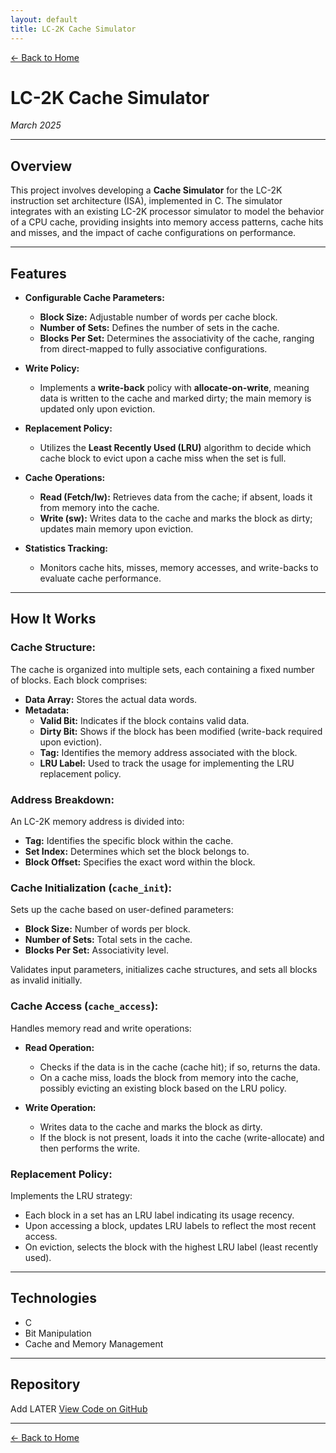 ```yaml
---
layout: default
title: LC-2K Cache Simulator
---
```


[← Back to Home](../index.html)

# LC-2K Cache Simulator  
*March 2025*

---

## Overview

This project involves developing a **Cache Simulator** for the LC-2K instruction set architecture (ISA), implemented in C. The simulator integrates with an existing LC-2K processor simulator to model the behavior of a CPU cache, providing insights into memory access patterns, cache hits and misses, and the impact of cache configurations on performance.

---

## Features

- **Configurable Cache Parameters:**
  - **Block Size:** Adjustable number of words per cache block.
  - **Number of Sets:** Defines the number of sets in the cache.
  - **Blocks Per Set:** Determines the associativity of the cache, ranging from direct-mapped to fully associative configurations.

- **Write Policy:**
  - Implements a **write-back** policy with **allocate-on-write**, meaning data is written to the cache and marked dirty; the main memory is updated only upon eviction.

- **Replacement Policy:**
  - Utilizes the **Least Recently Used (LRU)** algorithm to decide which cache block to evict upon a cache miss when the set is full.

- **Cache Operations:**
  - **Read (Fetch/lw):** Retrieves data from the cache; if absent, loads it from memory into the cache.
  - **Write (sw):** Writes data to the cache and marks the block as dirty; updates main memory upon eviction.

- **Statistics Tracking:**
  - Monitors cache hits, misses, memory accesses, and write-backs to evaluate cache performance.

---

## How It Works

### Cache Structure:

The cache is organized into multiple sets, each containing a fixed number of blocks. Each block comprises:

- **Data Array:** Stores the actual data words.
- **Metadata:**
  - **Valid Bit:** Indicates if the block contains valid data.
  - **Dirty Bit:** Shows if the block has been modified (write-back required upon eviction).
  - **Tag:** Identifies the memory address associated with the block.
  - **LRU Label:** Used to track the usage for implementing the LRU replacement policy.

### Address Breakdown:

An LC-2K memory address is divided into:

- **Tag:** Identifies the specific block within the cache.
- **Set Index:** Determines which set the block belongs to.
- **Block Offset:** Specifies the exact word within the block.

### Cache Initialization (`cache_init`):

Sets up the cache based on user-defined parameters:

- **Block Size:** Number of words per block.
- **Number of Sets:** Total sets in the cache.
- **Blocks Per Set:** Associativity level.

Validates input parameters, initializes cache structures, and sets all blocks as invalid initially.

### Cache Access (`cache_access`):

Handles memory read and write operations:

- **Read Operation:**
  - Checks if the data is in the cache (cache hit); if so, returns the data.
  - On a cache miss, loads the block from memory into the cache, possibly evicting an existing block based on the LRU policy.

- **Write Operation:**
  - Writes data to the cache and marks the block as dirty.
  - If the block is not present, loads it into the cache (write-allocate) and then performs the write.

### Replacement Policy:

Implements the LRU strategy:

- Each block in a set has an LRU label indicating its usage recency.
- Upon accessing a block, updates LRU labels to reflect the most recent access.
- On eviction, selects the block with the highest LRU label (least recently used).

---

## Technologies

- C
- Bit Manipulation
- Cache and Memory Management

---

## Repository
Add LATER
[View Code on GitHub]()

---

[← Back to Home](../index.html)